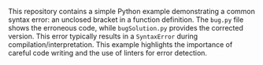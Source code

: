 This repository contains a simple Python example demonstrating a common syntax error: an unclosed bracket in a function definition.  The `bug.py` file shows the erroneous code, while `bugSolution.py` provides the corrected version.  This error typically results in a `SyntaxError` during compilation/interpretation. This example highlights the importance of careful code writing and the use of linters for error detection.